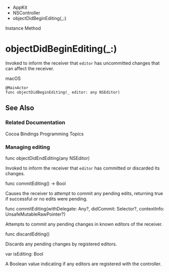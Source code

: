 

- AppKit
- NSController
-  objectDidBeginEditing(\_:) 

Instance Method

# objectDidBeginEditing(\_:)

Invoked to inform the receiver that `editor` has uncommitted changes that can affect the receiver.

macOS

``` source
@MainActor
func objectDidBeginEditing(_ editor: any NSEditor)
```

## See Also

### Related Documentation

Cocoa Bindings Programming Topics

### Managing editing

func objectDidEndEditing(any NSEditor)

Invoked to inform the receiver that `editor` has committed or discarded its changes.

func commitEditing() -> Bool

Causes the receiver to attempt to commit any pending edits, returning true if successful or no edits were pending.

func commitEditing(withDelegate: Any?, didCommit: Selector?, contextInfo: UnsafeMutableRawPointer?)

Attempts to commit any pending changes in known editors of the receiver.

func discardEditing()

Discards any pending changes by registered editors.

var isEditing: Bool

A Boolean value indicating if any editors are registered with the controller.

